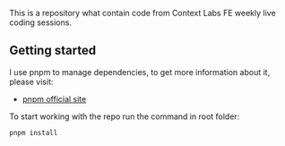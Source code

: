 This is a repository what contain code from Context Labs FE weekly live coding sessions.  

## Getting started
I use pnpm to manage dependencies, to get more information about it, please visit:

- [pnpm official site](https://pnpm.io)

To start working with the repo run the command in root folder: 
```bash
pnpm install
```